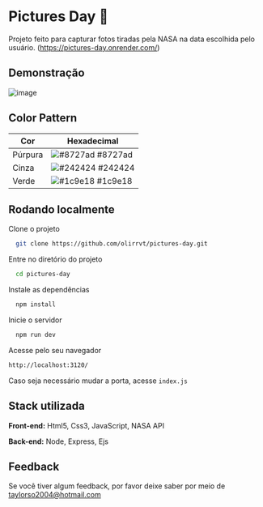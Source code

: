 
# Pictures Day 🌌

Projeto feito para capturar fotos tiradas pela NASA na data escolhida pelo usuário. (https://pictures-day.onrender.com/)

## Demonstração

![image](https://user-images.githubusercontent.com/100844800/206288598-bd3c20f6-7772-4a4c-87c4-ec7c68dd652b.png)


## Color Pattern

| Cor               | Hexadecimal                                                |
| ----------------- | ---------------------------------------------------------------- |
| Púrpura       | ![#8727ad](https://via.placeholder.com/10/8727ad?text=+) #8727ad |
| Cinza       | ![#242424](https://via.placeholder.com/10/242424?text=+) #242424 |
| Verde       | ![#1c9e18](https://via.placeholder.com/10/1c9e18?text=+) #1c9e18 |

## Rodando localmente

Clone o projeto

```bash
  git clone https://github.com/olirrvt/pictures-day.git
```

Entre no diretório do projeto

```bash
  cd pictures-day
```

Instale as dependências

```bash
  npm install
```

Inicie o servidor

```bash
  npm run dev
```
Acesse pelo seu navegador

```bash
http://localhost:3120/
```

Caso seja necessário mudar a porta, acesse `index.js`

## Stack utilizada

**Front-end:** Html5, Css3, JavaScript, NASA API

**Back-end:** Node, Express, Ejs


## Feedback

Se você tiver algum feedback, por favor deixe saber por meio de taylorso2004@hotmail.com

